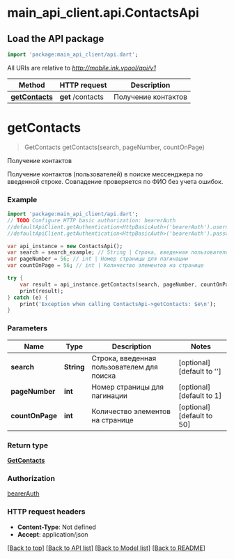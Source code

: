 # main_api_client.api.ContactsApi

## Load the API package
```dart
import 'package:main_api_client/api.dart';
```

All URIs are relative to *http://mobile.ink.vpool/api/v1*

Method | HTTP request | Description
------------- | ------------- | -------------
[**getContacts**](ContactsApi.md#getContacts) | **get** /contacts | Получение контактов


# **getContacts**
> GetContacts getContacts(search, pageNumber, countOnPage)

Получение контактов

Получение контактов (пользователей) в поиске мессенджера по введенной строке. Совпадение проверяется по ФИО без учета ошибок.

### Example 
```dart
import 'package:main_api_client/api.dart';
// TODO Configure HTTP basic authorization: bearerAuth
//defaultApiClient.getAuthentication<HttpBasicAuth>('bearerAuth').username = 'YOUR_USERNAME'
//defaultApiClient.getAuthentication<HttpBasicAuth>('bearerAuth').password = 'YOUR_PASSWORD';

var api_instance = new ContactsApi();
var search = search_example; // String | Строка, введенная пользователем для поиска
var pageNumber = 56; // int | Номер страницы для пагинации
var countOnPage = 56; // int | Количество элементов на странице

try { 
    var result = api_instance.getContacts(search, pageNumber, countOnPage);
    print(result);
} catch (e) {
    print('Exception when calling ContactsApi->getContacts: $e\n');
}
```

### Parameters

Name | Type | Description  | Notes
------------- | ------------- | ------------- | -------------
 **search** | **String**| Строка, введенная пользователем для поиска | [optional] [default to '']
 **pageNumber** | **int**| Номер страницы для пагинации | [optional] [default to 1]
 **countOnPage** | **int**| Количество элементов на странице | [optional] [default to 50]

### Return type

[**GetContacts**](GetContacts.md)

### Authorization

[bearerAuth](../README.md#bearerAuth)

### HTTP request headers

 - **Content-Type**: Not defined
 - **Accept**: application/json

[[Back to top]](#) [[Back to API list]](../README.md#documentation-for-api-endpoints) [[Back to Model list]](../README.md#documentation-for-models) [[Back to README]](../README.md)

